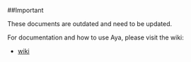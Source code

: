 ##Important

These documents are outdated and need to be updated. 

For documentation and how to use Aya, please visit the wiki:

  - [wiki](https://github.com/nick-paul/aya-lang/wiki)